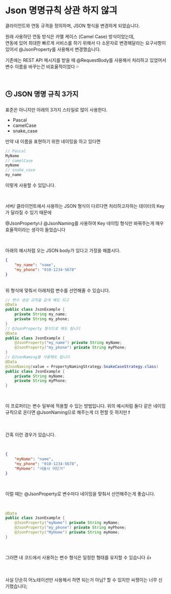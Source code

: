# Json  명명규칙 상관 하지 않긔

클라이언트와 연동 규격을 정의하며, JSON 형식을 변경하게 되었습니다.
<br>

원래 사용하던 연동 방식은 카멜 케이스 (Camel Case) 방식이었는데, 
<br>
연동에 있어 최대한 빠르게 서비스를 하기 위해서 다 소문자로 변경해달라는 요구사항이 있어서 @JsonProperty를 사용해서 변경했습니다.
<br>

기존에는 REST API 메시지를 받을 때 @RequestBody를 사용해서 처리하고 있었어서 변수 이름을 바꾸는건 비효율적이었다 💦

<br>

## 🕒 JSON 명명 규칙 3가지
표준은 아니지만 아래의 3가지 스타일로 많이 사용한다.

- Pascal
- camelCase
- snake_case

만약 내 이름을 표현하기 위한 네이밍을 하고 있다면 

```java
// Pascal
MyName
// camelCase
myName
// snake_case
my_name
```
이렇게 사용할 수 있답니다.

<br>

서버/ 클라이언트에서 사용하는 JSON 형식이 다르다면 처리하고자하는 데이터의 Key가 달라질 수 있기 때문에
<br>

@JsonProperty나 @JsonNaming를 사용하여 Key 네이밍 형식만 바꿔주는게 매우 효율적이라는 생각이 들었습니다

<br>

아래의 예시처럼 오는 JSON body가 있다고 가정을 해봅시다.
```JSON
{
    "my_name": "name",
    "my_phone": "010-1234-5678"
}
```
<br>
위 형식에 맞춰서 아래처럼 변수를 선언해줄 수 있습니다.

<br>

``` java
// 변수 생성 규칙을 같게 해도 되고
@Data
public class JsonExample {
    private String my_name;
    private String my_phone;
}
// @JsonProperty 형식으로 해도 됩니다
@Data
public class JsonExample {
    @JsonProperty("my_name") private String myName;
    @JsonProperty("my_phone") private String myPhone;
}
// @JsonNaming을 사용해도 됩니다
@Data
@JsonNaming(value = PropertyNamingStrategy.SnakeCaseStrategy.class)
public class JsonExample {
    private String myName;
    private String myPhone;
}
```

<br>

이 프로퍼티는 변수 일부에 적용할 수 있는 방법입니다. 위의 예시처럼 둘다 같은 네이밍 규칙으로 온다면 @JsonNaming으로 해주는게 더 편할 듯 하지만 ❗

<br>

간혹 이런 경우가 있습니다.

<br>

```JSON
{
    "myName": "name",
    "my_phone": "010-1234-5678",
    "MyHome": "서울시 어딘가"
}
```

<br>

이럴 때는 @JsonProperty로 변수마다 네이밍을 맞춰서 선언해주는게 좋습니다.

<br>

``` java
@Data
public class JsonExample {
    @JsonProperty("myName") private String myName;
    @JsonProperty("my_phone") private String myPhone;
    @JsonProperty("MyHome") private String myHome;
}
```

<br>

그러면 내 코드에서 사용하는 변수 형식은 일정한 형태를 유지할 수 있습니다  👍

<br>

사실 단순히 어노테이션만 사용해서 하면 되는거 아님? 할 수 있지만 씨쟁이는 너무 신기했습니다;